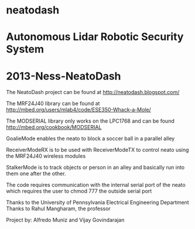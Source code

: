 # neatodash
Autonomous Lidar Robotic Security System
=======
2013-Ness-NeatoDash
==============
The NeatoDash project can be found at 
http://neatodash.blogspot.com/

The MRF24J40 library can be found at
http://mbed.org/users/mlab4/code/ESE350-Whack-a-Mole/

The MODSERIAL library only works on the LPC1768 and can be found
http://mbed.org/cookbook/MODSERIAL

GoalieMode enables the neato to block a soccer ball in a parallel alley

ReceiverModeRX is to be used with ReceiverModeTX to control neato using
the MRF24J40 wireless modules

StalkerMode is to track objects or person in an alley and basically run 
into them one after the other. 

The code requires communication with the internal serial port of the neato
which requires the user to chmod 777 the outside serial port

Thanks to the University of Pennsylvania Electrical Engineering Department
Thanks to Rahul Mangharam, the professor

Project by:
Alfredo Muniz and Vijay Govindarajan
